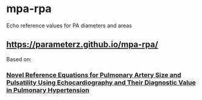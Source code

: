 # mpa-rpa
Echo reference values for PA diameters and areas

## https://parameterz.github.io/mpa-rpa/

Based on:
### [Novel Reference Equations for Pulmonary Artery Size and Pulsatility Using Echocardiography and Their Diagnostic Value in Pulmonary Hypertension](https://pubmed.ncbi.nlm.nih.gov/39025204/)

